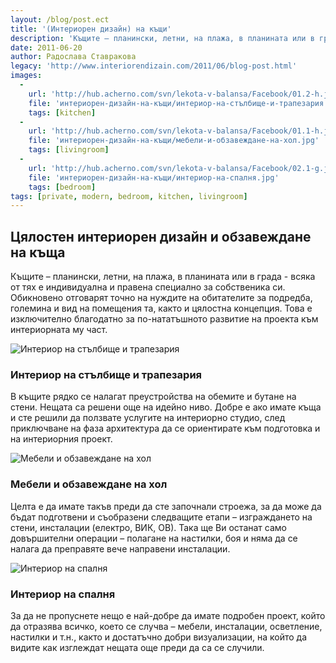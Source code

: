 ```yaml
---
layout: /blog/post.ect
title: '(Интериорен дизайн) на къщи'
description: 'Къщите – планински, летни, на плажа, в планината или в града - всяка от тях е индивидуална и правена специално за собственика си. Обикновено отговарят точно на нуждите на обитателите за подредба, големина и вид на помещения та, както и цялостна концепция. Това е изключителнo благодатно  за по-нататъшното развитие на проекта към интериорната му част.'
date: 2011-06-20
author: Радослава Ставракова
legacy: 'http://www.interiorendizain.com/2011/06/blog-post.html'
images:
  -
    url: 'http://hub.acherno.com/svn/lekota-v-balansa/Facebook/01.2-h.jpg'
    file: 'интериорен-дизайн-на-къщи/интериор-на-стълбище-и-трапезария.jpg'
    tags: [kitchen]
  -
    url: 'http://hub.acherno.com/svn/lekota-v-balansa/Facebook/01.1-h.jpg'
    file: 'интериорен-дизайн-на-къщи/мебели-и-обзавеждане-на-хол.jpg'
    tags: [livingroom]
  -
    url: 'http://hub.acherno.com/svn/lekota-v-balansa/Facebook/02.1-g.jpg'
    file: 'интериорен-дизайн-на-къщи/интериор-на-спалня.jpg'
    tags: [bedroom]
tags: [private, modern, bedroom, kitchen, livingroom]
---
```

## Цялостен **интериорен дизайн и обзавеждане** на къща
Къщите – планински, летни, на плажа, в планината или в града - всяка от тях е индивидуална и правена специално за собственика си. Обикновено отговарят точно на нуждите на обитателите за подредба, големина и вид на помещения та, както и цялостна концепция. Това е изключителнo благодатно  за по-нататъшното развитие на проекта към интериорната му част.

![Интериор на стълбище и трапезария](интериорен-дизайн-на-къщи/интериор-на-стълбище-и-трапезария.jpg)
### Интериор на **стълбище и трапезария**

В къщите рядко се налагат преустройства на обемите и бутане на стени. Нещата са решени още на идейно ниво. Добре е ако имате къща и сте решили да ползвате услугите на интериорно студио, след приключване на фаза архитектура да се ориентирате към подготовка и на интериорния проект. 

![Мебели и обзавеждане на хол](интериорен-дизайн-на-къщи/мебели-и-обзавеждане-на-хол.jpg)
### Мебели и обзавеждане на **хол**

Целта е  да имате такъв преди да сте започнали строежа, за да може да бъдат подготвени и съобразени следващите етапи – изграждането на стени, инсталации (електро, ВИК, ОВ). Така ще Ви останат само довършителни операции – полагане на настилки, боя и  няма да се налага да преправяте вече направени инсталации.

![Интериор на спалня](интериорен-дизайн-на-къщи/интериор-на-спалня.jpg)
### Интериор на **спалня**

За да не пропуснете нещо е най-добре да имате подробен проект, който да отразява всичко, което се случва – мебели, инсталации, осветление, настилки и т.н., както и достатъчно добри визуализации, на който да видите как изглеждат нещата още преди да са се случили.